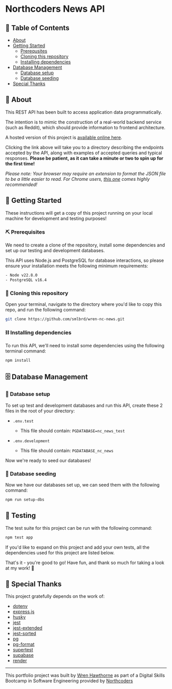 # Northcoders News API

## 📖 Table of Contents

- [About](#about)
- [Getting Started](#getting-started)
  - [Prerequsites](#prerequisites)
  - [Cloning this repository](#cloning)
  - [Installing dependencies](#dependencies)
- [Database Management](#database-management)
  - [Database setup](#database-setup)
  - [Database seeding](#database-seeding)
- [Special Thanks](#special-thanks)

## 🦇 About <a name = "about"></a>

This REST API has been built to access application data programmatically.

The intention is to mimic the construction of a real-world backend service (such as Reddit), which should provide information to frontend architecture.

A hosted version of this project is [available online here](https://wren-nc-news.onrender.com/api). 

Clicking the link above will take you to a directory describing the endpoints accepted by the API, along with examples of accepted queries and typical responses.
**Please be patient, as it can take a minute or two to spin up for the first time!**

_Please note: Your browser may require an extension to format the JSON file to be a little easier to read. For Chrome users, [this one](https://chromewebstore.google.com/detail/json-formatter/bcjindcccaagfpapjjmafapmmgkkhgoa?hl=en&pli=1) comes highly recommended!_

## 🚀 Getting Started <a name = "getting-started"></a>

These instructions will get a copy of this project running on your local machine for development and testing purposes!

### ⛏️ Prerequisites <a name = "prerequisites"></a>

We need to create a clone of the repository, install some dependencies and set up our testing and development databases.

This API uses Node.js and PostgreSQL for database interactions, so please ensure your installation meets the following minimum requirements:

```bash
- Node v22.8.0
- PostgreSQL v16.4
```

### 🐏 Cloning this repository <a name = "cloning"></a>

Open your terminal, navigate to the directory where you'd like to copy this repo, and run the following command:

```bash
git clone https://github.com/smlbrd/wren-nc-news.git
```

### ⛓️ Installing dependencies <a name = "dependencies"></a>

To run this API, we'll need to install some dependencies using the following terminal command:

```bash
npm install
```

## 🗄 Database Management <a name = "database-management"></a>

### 📂 Database setup <a name = "database-setup"></a>

To set up test and development databases and run this API, create these 2 files in the root of your directory:

- `.env.test`

  - This file should contain: `PGDATABASE=nc_news_test`

- `.env.development`
  - This file should contain: `PGDATABASE_nc_news`

Now we're ready to seed our databases!

### 🌱 Database seeding <a name = "database-seeding"></a>

Now we have our databases set up, we can seed them with the following command:

```bash
npm run setup-dbs
```

## 🧪 Testing <a name = "testing"></a>

The test suite for this project can be run with the following command:

```bash
npm test app
```

If you'd like to expand on this project and add your own tests, all the dependencies used for this project are listed below.

That's it - you're good to go! Have fun, and thank so much for taking a look at my work! 🙌

## 🎉 Special Thanks <a name = "special-thanks"></a>

This project gratefully depends on the work of:

- [dotenv](https://github.com/motdotla/dotenv#readme)
- [express.js](http://expressjs.com/)
- [husky](https://github.com/typicode/husky#readme)
- [jest](https://jestjs.io/)
- [jest-extended](https://github.com/jest-community/jest-extended)
- [jest-sorted](https://github.com/P-Copley/jest-sorted#readme)
- [pg](https://github.com/brianc/node-postgres)
- [pg-format](https://github.com/datalanche/node-pg-format)
- [supertest](github.com/ladjs/supertest#readme)
- [supabase](https://supabase.com/)
- [render](https://render.com/)

---

This portfolio project was built by [Wren Hawthorne](https://github.com/smlbrd) as part of a Digital Skills Bootcamp in Software Engineering provided by [Northcoders](https://northcoders.com/)

